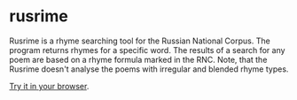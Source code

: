 # rusrime
Rusrime is a rhyme searching tool for the Russian National Corpus. The program returns rhymes for a specific word. The results of a search for any poem are based on a rhyme formula marked in the RNC. Note, that the Rusrime doesn't analyse the poems with irregular and blended rhyme types.

[Try it in your browser](https://esbudylin.github.io/rusrime/).
